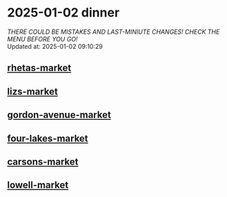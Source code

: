 # 2025-01-02 dinner  
*THERE COULD BE MISTAKES AND LAST-MINIUTE CHANGES! CHECK THE MENU BEFORE YOU GO!*  
Updated at: 2025-01-02 09:10:29  
## [rhetas-market](https://wisc-housingdining.nutrislice.com/menu/rhetas-market/dinner/2025-01-02)  
## [lizs-market](https://wisc-housingdining.nutrislice.com/menu/lizs-market/dinner/2025-01-02)  
## [gordon-avenue-market](https://wisc-housingdining.nutrislice.com/menu/gordon-avenue-market/dinner/2025-01-02)  
## [four-lakes-market](https://wisc-housingdining.nutrislice.com/menu/four-lakes-market/dinner/2025-01-02)  
## [carsons-market](https://wisc-housingdining.nutrislice.com/menu/carsons-market/dinner/2025-01-02)  
## [lowell-market](https://wisc-housingdining.nutrislice.com/menu/lowell-market/dinner/2025-01-02)  
  
